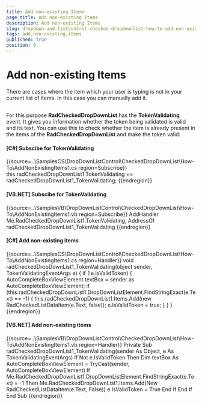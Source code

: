 ```yaml
---
title: Add non-existing Items
page_title: Add non-existing Items
description: Add non-existing Items
slug: dropdown-and-listcontrol-checked-dropdownlist-how-to-add-non-existing-items
tags: add,non-existing,items
published: True
position: 0
---
```


# Add non-existing Items



There are cases where the item which your user is typing is not in your current list of items. In this case you can manually add it.

## 

For this purpose __RadCheckedDropDownList__ has the __TokenValidating__ event. It gives you information whether the token being
          validated is valid and its text. You can use this to check whether the item is already present in  the items of the __RadCheckedDropDownList__
          and make the token valid:
        

#### __[C#] Subscibe for TokenValidating__

{{source=..\SamplesCS\DropDownListControl\CheckedDropDownList\How-To\AddNonExistingItems1.cs region=Subscribe}}
	            this.radCheckedDropDownList1.TokenValidating += radCheckedDropDownList1_TokenValidating;
	{{endregion}}



#### __[VB.NET] Subscibe for TokenValidating__

{{source=..\SamplesVB\DropDownListControl\CheckedDropDownList\How-To\AddNonExistingItems1.vb region=Subscribe}}
	        AddHandler Me.RadCheckedDropDownList1.TokenValidating, AddressOf radCheckedDropDownList1_TokenValidating
	   {{endregion}}
	



#### __[C#] Add non-existing items__

{{source=..\SamplesCS\DropDownListControl\CheckedDropDownList\How-To\AddNonExistingItems1.cs region=Handler}}
	        void radCheckedDropDownList1_TokenValidating(object sender, TokenValidatingEventArgs e)
	        {
	            if (!e.IsValidToken)
	            {
	                AutoCompleteBoxViewElement textBox = sender as AutoCompleteBoxViewElement;
	                if (this.radCheckedDropDownList1.DropDownListElement.FindStringExact(e.Text) == -1)
	                {
	                    this.radCheckedDropDownList1.Items.Add(new RadCheckedListDataItem(e.Text, false));
	                    e.IsValidToken = true;
	                }
	            }
	        }
	{{endregion}}



#### __[VB.NET] Add non-existing items__

{{source=..\SamplesVB\DropDownListControl\CheckedDropDownList\How-To\AddNonExistingItems1.vb region=Handler}}
	    Private Sub radCheckedDropDownList1_TokenValidating(sender As Object, e As TokenValidatingEventArgs)
	        If Not e.IsValidToken Then
	            Dim textBox As AutoCompleteBoxViewElement = TryCast(sender, AutoCompleteBoxViewElement)
	            If Me.RadCheckedDropDownList1.DropDownListElement.FindStringExact(e.Text) = -1 Then
	                Me.RadCheckedDropDownList1.Items.Add(New RadCheckedListDataItem(e.Text, False))
	                e.IsValidToken = True
	            End If
	        End If
	    End Sub
	{{endregion}}


